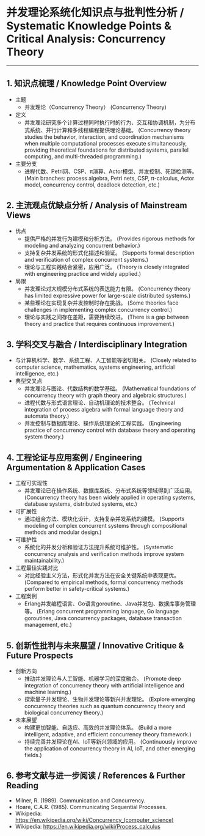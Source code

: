 # 并发理论系统化知识点与批判性分析 / Systematic Knowledge Points & Critical Analysis: Concurrency Theory

---

## 1. 知识点梳理 / Knowledge Point Overview

- 主题
  - 并发理论（Concurrency Theory）
      (Concurrency Theory)
- 定义
  - 并发理论研究多个计算过程同时执行时的行为、交互和协调机制，为分布式系统、并行计算和多线程编程提供理论基础。
      (Concurrency theory studies the behavior, interaction, and coordination mechanisms when multiple computational processes execute simultaneously, providing theoretical foundations for distributed systems, parallel computing, and multi-threaded programming.)
- 主要分支
  - 进程代数、Petri网、CSP、π演算、Actor模型、并发控制、死锁检测等。
      (Main branches: process algebra, Petri nets, CSP, π-calculus, Actor model, concurrency control, deadlock detection, etc.)

## 2. 主流观点优缺点分析 / Analysis of Mainstream Views

- 优点
  - 提供严格的并发行为建模和分析方法。
      (Provides rigorous methods for modeling and analyzing concurrent behavior.)
  - 支持复杂并发系统的形式化描述和验证。
      (Supports formal description and verification of complex concurrent systems.)
  - 理论与工程实践结合紧密，应用广泛。
      (Theory is closely integrated with engineering practice and widely applied.)
- 局限
  - 并发理论对大规模分布式系统的表达能力有限。
      (Concurrency theory has limited expressive power for large-scale distributed systems.)
  - 某些理论在实现复杂并发控制时存在挑战。
      (Some theories face challenges in implementing complex concurrency control.)
  - 理论与实践之间存在差距，需要持续改进。
      (There is a gap between theory and practice that requires continuous improvement.)

## 3. 学科交叉与融合 / Interdisciplinary Integration

- 与计算机科学、数学、系统工程、人工智能等密切相关。
  (Closely related to computer science, mathematics, systems engineering, artificial intelligence, etc.)
- 典型交叉点
  - 并发理论与图论、代数结构的数学基础。
      (Mathematical foundations of concurrency theory with graph theory and algebraic structures.)
  - 进程代数与形式语言理论、自动机理论的技术整合。
      (Technical integration of process algebra with formal language theory and automata theory.)
  - 并发控制与数据库理论、操作系统理论的工程实践。
      (Engineering practice of concurrency control with database theory and operating system theory.)

## 4. 工程论证与应用案例 / Engineering Argumentation & Application Cases

- 工程可实现性
  - 并发理论已在操作系统、数据库系统、分布式系统等领域得到广泛应用。
      (Concurrency theory has been widely applied in operating systems, database systems, distributed systems, etc.)
- 可扩展性
  - 通过组合方法、模块化设计，支持复杂并发系统的建模。
      (Supports modeling of complex concurrent systems through compositional methods and modular design.)
- 可维护性
  - 系统化的并发分析和验证方法提升系统可维护性。
      (Systematic concurrency analysis and verification methods improve system maintainability.)
- 工程最佳实践对比
  - 对比经验主义方法，形式化并发方法在安全关键系统中表现更优。
      (Compared to empirical methods, formal concurrency methods perform better in safety-critical systems.)
- 工程案例
  - Erlang并发编程语言、Go语言goroutine、Java并发包、数据库事务管理等。
      (Erlang concurrent programming language, Go language goroutines, Java concurrency packages, database transaction management, etc.)

## 5. 创新性批判与未来展望 / Innovative Critique & Future Prospects

- 创新方向
  - 推动并发理论与人工智能、机器学习的深度融合。
      (Promote deep integration of concurrency theory with artificial intelligence and machine learning.)
  - 探索量子并发理论、生物并发理论等新兴并发理论。
      (Explore emerging concurrency theories such as quantum concurrency theory and biological concurrency theory.)
- 未来展望
  - 构建更加智能、自适应、高效的并发理论体系。
      (Build a more intelligent, adaptive, and efficient concurrency theory framework.)
  - 持续完善并发理论在AI、IoT等新兴领域的应用。
      (Continuously improve the application of concurrency theory in AI, IoT, and other emerging fields.)

## 6. 参考文献与进一步阅读 / References & Further Reading

- Milner, R. (1989). Communication and Concurrency.
- Hoare, C.A.R. (1985). Communicating Sequential Processes.
- Wikipedia: <https://en.wikipedia.org/wiki/Concurrency_(computer_science)>
- Wikipedia: <https://en.wikipedia.org/wiki/Process_calculus>
